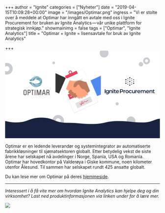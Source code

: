 +++
author = "Ignite"
categories = ["Nyheter"]
date = "2019-04-15T10:09:28+00:00"
image = "/images/Optimar.png"
ingress = "Vi er stolte over å meddele at Optimar har inngått en avtale med oss i Ignite Procurement for bruken av Ignite Analytics — vår unike plattform for strategisk innkjøp."
showmainimg = false
tags = ["Optimar", "Ignite Analytics"]
title = "Optimar + Ignite = lisensavtale for bruk av Ignite Analytics"

+++
![Optimar og Ignite Procurement inngår samarbeid](/images/Optimar.png "Optimar og Ignite Procurement inngår samarbeid")

Optimar er en ledende leverandør og systemintegrator av automatiserte fabrikkløsninger til sjømatsektoren globalt. Etter betydelig vekst de siste årene har selskapet nå avdelinger i Norge, Spania, USA og Romania. Optimar har hovedkontor på Valderøya i Giske kommune, noen kilometer utenfor Ålesund. Til sammen har selskapet rundt 425 ansatte globalt.

Du kan lese mer om Optimar på deres [hjemmeside](https://optimar.no/).

***

_Interessert i å få vite mer om hvordan Ignite Analytics kan hjelpe deg og din virksomhet? Last ned produktinformasjonen via linken under for å lære mer._

[![](https://cdn-images-1.medium.com/max/800/1*RTWPsIOIwzj2nLgY88nNzA.png)](https://www.ignite.no/ignite-analytics/produktinformasjon/)